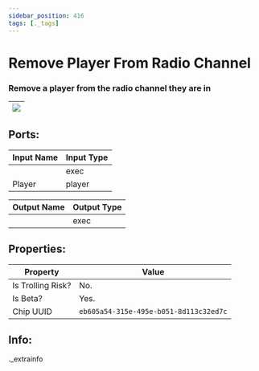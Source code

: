 ```yaml
---
sidebar_position: 416
tags: [._tags]
---
```


# Remove Player From Radio Channel


### Remove a player from the radio channel they are in

| ![](https://images-ext-2.discordapp.net/external/MPmIaQzlEPmgGWlgi-WxBBXt0Bjv_zWPkg1y1f_sy3s/https/www.recroomcircuits.com/image/circuit/absolute-value?width=206&height=108) |
|-----|

## Ports:

| Input Name | Input Type |
|-----------|-----------|
|  | exec |
| Player | player |

| Output Name | Output Type |
|-----------|-----------|
|  | exec |

## Properties:

| Property  | Value |
|-------------------|-----------|
| Is Trolling Risk? | No. |
| Is Beta? | Yes. |
| Chip UUID | `eb605a54-315e-495e-b051-8d113c32ed7c` |

## Info:
._extrainfo